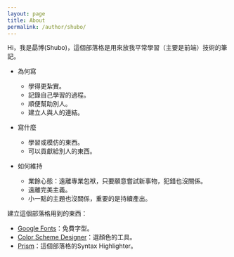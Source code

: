 ```yaml
---
layout: page
title: About
permalink: /author/shubo/
---
```


Hi，我是勗博(Shubo)，這個部落格是用來放我平常學習（主要是前端）技術的筆記。

* 為何寫
	* 學得更紮實。
	* 記錄自己學習的過程。
	* 順便幫助別人。
	* 建立人與人的連結。

* 寫什麼
	* 學習或模仿的東西。
	* 可以貢獻給別人的東西。

* 如何維持
	* 業餘心態：遠離專業包袱，只要願意嘗試新事物，犯錯也沒關係。
	* 遠離完美主義。
	* 小一點的主題也沒關係，重要的是持續產出。

建立這個部落格用到的東西：

* [Google Fonts](https://fonts.google.com/)：免費字型。
* [Color Scheme Designer](http://colorschemedesigner.com/csd-3.5/#3q21Tw0w0w0w0)：選顏色的工具。
* [Prism](http://prismjs.com/)：這個部落格的Syntax Highlighter。
